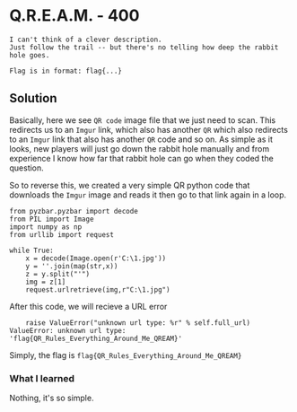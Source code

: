 # Q.R.E.A.M. - 400
```
I can't think of a clever description. 
Just follow the trail -- but there's no telling how deep the rabbit hole goes.

Flag is in format: flag{...}
```

## Solution

Basically, here we see `QR code` image file that we just need to scan.
This redirects us to an `Imgur` link, which also has another `QR` which also redirects to an `Imgur` link that also has another `QR` code and so on. As simple as it looks, new players will just go down the rabbit hole manually and from experience I know how far that rabbit hole can go when they coded the question.

So to reverse this, we created a very simple QR python code that downloads the `Imgur` image and reads it then go to that link again in a loop.
```
from pyzbar.pyzbar import decode
from PIL import Image
import numpy as np
from urllib import request

while True:
    x = decode(Image.open(r'C:\1.jpg'))
    y = ''.join(map(str,x))
    z = y.split("'")
    img = z[1]
    request.urlretrieve(img,r"C:\1.jpg")
```

After this code, we will recieve a URL error
```
    raise ValueError("unknown url type: %r" % self.full_url)
ValueError: unknown url type: 'flag{QR_Rules_Everything_Around_Me_QREAM}'
```

Simply, the flag is `flag{QR_Rules_Everything_Around_Me_QREAM}`

### What I learned

Nothing, it's so simple.


